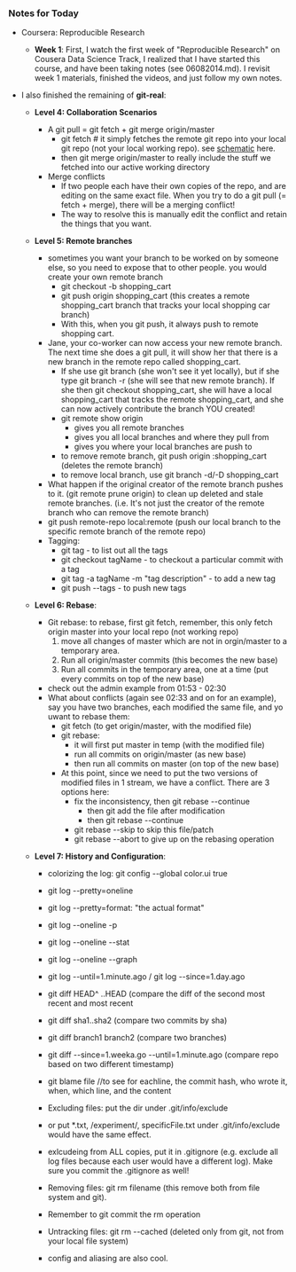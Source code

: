 ### Notes for Today

* Coursera: Reproducible Research 
	* **Week 1**: First, I watch the first week of "Reproducible Research" on Cousera Data Science Track, I realized that I have started this course, and have been taking notes (see 06082014.md). I revisit week 1 materials, finished the videos, and just follow my own notes.

* I also finished the remaining of **git-real**:

	* **Level 4: Collaboration Scenarios**
		* A git pull = git fetch + git merge origin/master
			* git fetch # it simply fetches the remote git repo into your local git repo (not your local working repo). see [schematic](https://d396qusza40orc.cloudfront.net/webapplications/lecture_slides/M2-L6-Git-Handout.pdf) here.
			* then git merge origin/master to really include the stuff we fetched into our active working directory 
		* Merge conflicts
			* If two people each have their own copies of the repo, and are editing on the same exact file. When you try to do a git pull (= fetch + merge), there will be a merging conflict!
			* The way to resolve this is manually edit the conflict and retain the things that you want.

	* **Level 5: Remote branches**
		* sometimes you want your branch to be worked on by someone else, so you need to expose that to other people. you would create your own remote branch
			* git checkout -b shopping_cart
			* git push origin shopping_cart (this creates a remote shopping_cart branch that tracks your local shopping car branch)
			* With this, when you git push, it always push to remote shopping cart.
		* Jane, your co-worker can now access your new remote branch. The next time she does a git pull, it will show her that there is a new branch in the remote repo called shopping_cart.
			* If she use git branch (she won't see it yet locally), but if she type git branch -r (she will see that new remote branch). If she then git checkout shopping_cart, she will have a local shopping_cart that tracks the remote shopping_cart, and she can now actively contribute the branch YOU created!
			* git remote show origin
				* gives you all remote branches
				* gives you all local branches and where they pull from
				* gives you where your local branches are push to
			* to remove remote branch, git push origin :shopping_cart (deletes the remote branch)
			* to remove local branch, use git branch -d/-D shopping_cart
		* What happen if the original creator of the remote branch pushes to it. (git remote prune origin) to clean up deleted and stale remote branches. (i.e. It's not just the creator of the remote branch who can remove the remote branch)
		* git push remote-repo local:remote (push our local branch to the specific remote branch of the remote repo)
		* Tagging: 
			* git tag - to list out all the tags
			* git checkout tagName - to checkout a particular commit with a tag
			* git tag -a tagName -m "tag description" - to add a new tag
			* git push --tags - to push new tags

	* **Level 6: Rebase**:
		* Git rebase: to rebase, first git fetch, remember, this only fetch origin master into your local repo (not working repo)
			1. move all changes of master which are not in orgin/master to a temporary area.
			2. Run all origin/master commits (this becomes the new base)
			3. Run all commits in the temporary area, one at a time (put every commits on top of the new base)
		* check out the admin example from 01:53 - 02:30
		* What about conflicts (again see 02:33 and on for an example), say you have two branches, each modified the same file, and yo uwant to rebase them:
			* git fetch (to get origin/master, with the modified file)
			* git rebase:
				* it will first put master in temp (with the modified file)
				* run all commits on origin/master (as new base)
				* then run all commits on master (on top of the new base)
			* At this point, since we need to put the two versions of modified files in 1 stream, we have a conflict. There are 3 options here:
				* fix the inconsistency, then git rebase --continue
					* then git add the file after modification
					* then git rebase --continue
				* git rebase --skip to skip this file/patch
				* git rebase --abort to give up on the rebasing operation

	* **Level 7: History and Configuration**:
		* colorizing the log: git config --global color.ui true
		* git log --pretty=oneline 
		* git log --pretty=format: "the actual format"
		* git log --oneline -p
		* git log --oneline --stat
		* git log --oneline --graph
		* git log --until=1.minute.ago / git log --since=1.day.ago
		
		* git diff HEAD^ ..HEAD (compare the diff of the second most recent and most recent
		* git diff sha1..sha2 (compare two commits by sha)
		* git diff branch1 branch2 (compare two branches)
		* git diff --since=1.weeka.go --until=1.minute.ago (compare repo based on two different timestamp)

		* git blame file //to see for eachline, the commit hash, who wrote it, when, which line, and the content

		* Excluding files: put the dir under .git/info/exclude
		* or put *.txt, /experiment/, specificFile.txt under .git/info/exclude would have the same effect.
		* exlcudeing from ALL copies, put it in .gitignore (e.g. exclude all log files because each user would have a different log). Make sure you commit the .gitignore as well!

		* Removing files: git rm filename (this remove both from file system and git).
		* Remember to git commit the rm operation 
		* Untracking files: git rm --cached (deleted only from git, not from your local file system)

		* config and aliasing are also cool.








